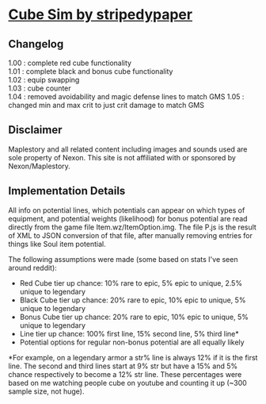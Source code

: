 # [Cube Sim by stripedypaper](https://stripedypaper.github.io/cube/)

## Changelog

1.00 : complete red cube functionality  
1.01 : complete black and bonus cube functionality  
1.02 : equip swapping  
1.03 : cube counter  
1.04 : removed avoidability and magic defense lines to match GMS
1.05 : changed min and max crit to just crit damage to match GMS

## Disclaimer

Maplestory and all related content including images and sounds used are sole property of Nexon. This site is not affiliated with or sponsored by Nexon/Maplestory.

## Implementation Details

All info on potential lines, which potentials can appear on which types of equipment, and potential weights (likelihood) for bonus potential are read directly from the game file Item.wz/ItemOption.img. The file P.js is the result of XML to JSON conversion of that file, after manually removing entries for things like Soul item potential.

The following assumptions were made (some based on stats I've seen around reddit):

- Red Cube tier up chance: 10% rare to epic, 5% epic to unique, 2.5% unique to legendary
- Black Cube tier up chance: 20% rare to epic, 10% epic to unique, 5% unique to legendary
- Bonus Cube tier up chance: 20% rare to epic, 10% epic to unique, 5% unique to legendary
- Line tier up chance: 100% first line, 15% second line, 5% third line*
- Potential options for regular non-bonus potential are all equally likely

*For example, on a legendary armor a str% line is always 12% if it is the first line. The second and third lines start at 9% str but have a 15% and 5% chance respectively to become a 12% str line. These percentages were based on me watching people cube on youtube and counting it up (~300 sample size, not huge).
